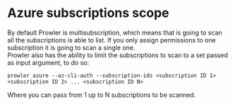 # Azure subscriptions scope

By default Prowler is multisubscription, which means that is going to scan all the subscriptions is able to list. If you only assign permissions to one subscription it is going to scan a single one.  
Prowler also has the ability to limit the subscriptions to scan to a set passed as input argument, to do so:

```console
prowler azure --az-cli-auth --subscription-ids <subscription ID 1> <subscription ID 2> ... <subscription ID N>
```

Where you can pass from 1 up to N subscriptions to be scanned.